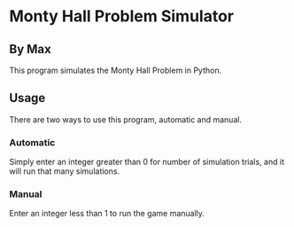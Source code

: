 ﻿# Monty Hall Problem Simulator
## By Max

This program simulates the Monty Hall Problem in Python.

## Usage
There are two ways to use this program, automatic and manual.
### Automatic
Simply enter an integer greater than 0 for number of simulation trials, and it will run that many simulations.
### Manual
Enter an integer less than 1 to run the game manually.
